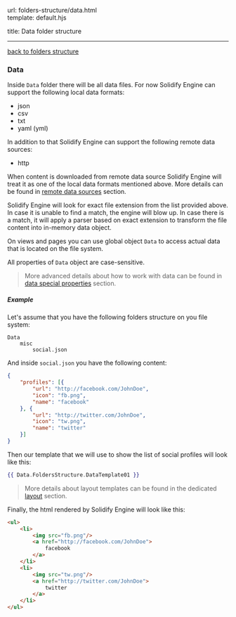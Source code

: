 url:        folders-structure/data.html  
template:   default.hjs

title:      Data folder structure

---

[back to folders structure](/folders-structure.html)

### Data

Inside `Data` folder there will be all data files. For now Solidify Engine can support the following local data formats:

- json
- csv
- txt
- yaml (yml)

In addition to that Solidify Engine can support the following remote data sources:

- http

When content is downloaded from remote data source Solidify Engine will treat it as one of the local data formats mentioned above. More details can be found in [remote data sources](/folders-structure/data/remote-data-sources.html  ) section.

Solidify Engine will look for exact file extension from the list provided above. In case it is unable to find a match, the engine will blow up. In case there is a match, it will apply a parser based on exact extension to transform the file content into in-memory data object.

On views and pages you can use global object `Data` to access actual data that is located on the file system.

All properties of `Data` object are case-sensitive.

> More advanced details about how to work with data can be found in [data special properties](/folders-structure/data/special-properties.html) section.

##### Example

Let's assume that you have the following folders structure on you file system:

```none
Data
    misc
        social.json
```

And inside `social.json` you have the following content:

```json
{
    "profiles": [{
        "url": "http://facebook.com/JohnDoe",
        "icon": "fb.png",
        "name": "facebook"
    }, {
        "url": "http://twitter.com/JohnDoe",
        "icon": "tw.png",
        "name": "twitter"
    }]
}
```

Then our template that we will use to show the list of social profiles will look like this:

```handlebars
{{ Data.FoldersStructure.DataTemplate01 }}
```

> More details about layout templates can be found in the dedicated [layout](/folders-structure/layout.html) section.

Finally, the html rendered by Solidify Engine will look like this:

```html
<ul>
    <li>
        <img src="fb.png"/>
        <a href="http://facebook.com/JohnDoe">
            facebook
        </a>
    </li>
    <li>
        <img src="tw.png"/>
        <a href="http://twitter.com/JohnDoe">
            twitter
        </a>
    </li>
</ul>
```
